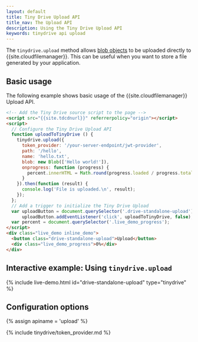 ```yaml
---
layout: default
title: Tiny Drive Upload API
title_nav: The Upload API
description: Using the Tiny Drive Upload API
keywords: tinydrive api upload
---
```


The `tinydrive.upload` method allows [blob objects](https://developer.mozilla.org/en-US/docs/Web/API/Blob) to be uploaded directly to {{site.cloudfilemanager}}. This can be useful when you want to store a file generated by your application.

## Basic usage

The following example shows basic usage of the {{site.cloudfilemanager}} Upload API.

```html
<!-- Add the Tiny Drive source script to the page -->
<script src="{{site.tdcdnurl}}" referrerpolicy="origin"></script>
<script>
  // Configure the Tiny Drive Upload API
  function uploadToTinyDrive () {
    tinydrive.upload({
      token_provider: '/your-server-endpoint/jwt-provider',
      path: '/hello',
      name: 'hello.txt',
      blob: new Blob(['Hello world!']),
      onprogress: function (progress) {
        percent.innerHTML = Math.round(progress.loaded / progress.total * 100) + '%';
      }
    }).then(function (result) {
      console.log('File is uploaded.\n', result);
    });
  };
  // Add a trigger to initialize the Tiny Drive Upload
  var uploadButton = document.querySelector('.drive-standalone-upload');
      uploadButton.addEventListener('click', uploadToTinyDrive, false);
  var percent = document.querySelector('.live_demo_progress');
</script>
<div class="live_demo inline_demo">
  <button class="drive-standalone-upload">Upload</button>
  <div class="live_demo_progress">0%</div>
</div>
```

## Interactive example: Using `tinydrive.upload`

{% include live-demo.html id="drive-standalone-upload" type="tinydrive" %}

## Configuration options

{% assign apiname = 'upload' %}

{% include tinydrive/token_provider.md %}